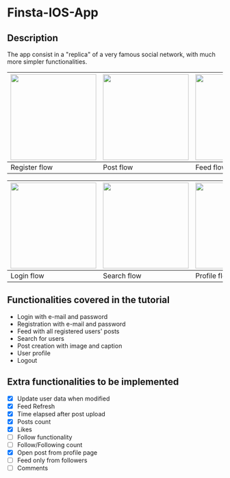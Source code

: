 # Finsta-IOS-App
## Description
The app consist in a "replica" of a very famous social network, with much more simpler functionalities.

| <img src="Videos/Register flow.mp4" width="200" /> | <img src="Videos/Post flow.mp4" width="200" /> | <img src="Videos/Feed flow.mp4" width="200" /> |
| - | - | - |
| Register flow | Post flow | Feed flow |

| <img src="Videos/Login flow.mp4" width="200" /> | <img src="Videos/Search flow.mp4" width="200" /> | <img src="Videos/Profile flow.mp4" width="200" /> |
| - | - | - |
| Login flow | Search flow | Profile flow |

## Functionalities covered in the tutorial
- Login with e-mail and password
- Registration with e-mail and password
- Feed with all registered users' posts
- Search for users
- Post creation with image and caption
- User profile
- Logout

## Extra functionalities to be implemented
- [X] Update user data when modified
- [X] Feed Refresh
- [X] Time elapsed after post upload
- [X] Posts count
- [X] Likes
- [ ] Follow functionality
- [ ] Follow/Following count
- [X] Open post from profile page
- [ ] Feed only from followers
- [ ] Comments
